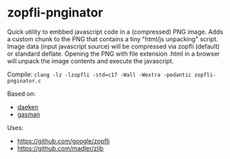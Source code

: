 # zopfli-pnginator

Quick utility to embbed javascript code in a (compressed) PNG image. Adds a custom chunk to the PNG that contains a tiny "html/js unpacking" script. Image data (input javascript source) will be compressed via zopfli (default) or standard deflate. Opening the PNG with file extension .html in a browser will unpack the image contents and execute the javascript.

Compile: `clang -lz -lzopfli -std=c17 -Wall -Wextra -pedantic zopfli-pnginator.c`

Based on:
- [daeken](https://daeken.dev/blog/2011-08-31_Superpacking_JS_Demos.html)
- [gasman](https://gist.github.com/gasman/2560551)

Uses:
- https://github.com/google/zopfli
- https://github.com/madler/zlib

